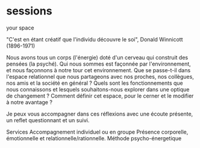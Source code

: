 # sessions
your space

"C'est en étant créatif que l'individu découvre le soi", Donald Winnicott (1896-1971)

Nous avons tous un corps (l'énergie) doté d'un cerveau qui construit des pensées (la psyché).
Qui nous sommes est façonnée par l'environnement, et nous façonnons à notre tour cet environnement. 
Que se passe-t-il dans l'espace relationnel que nous partageons avec nos proches, nos collègues, nos amis et la société en général ?
Quels sont les fonctionnements que nous connaissons et lesquels souhaitons-nous explorer dans une optique de changement ?
Comment définir cet espace, pour le cerner et le modifier à notre avantage ?

Je peux vous accompagner dans ces réflexions avec une écoute présente, un reflet questionnant et un suivi. 

Services
Accompagnement individuel ou en groupe
Présence corporelle, émotionnelle et relationnelle/rationnelle.
Méthode psycho-énergetique
